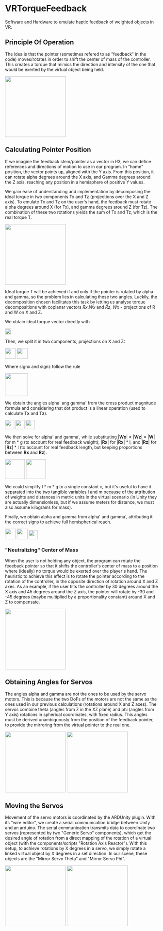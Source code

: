 # VRTorqueFeedback
Software and Hardware to emulate haptic feedback of weighted objects in 
VR.

## Principle Of Operation
The idea is that the pointer (sometimes refered to as "feedback" in the 
code) moves/rotates in order to shift the center of mass of the
controller. This creates a torque that mimics the direction and
intensity of the one that would be exerted by the virtual object being
held.

<img src="Doc/Pictures/torque.jpg" height=200>

## Calculating Pointer Position
If we imagine the feedback stem/pointer as a vector in R3, we can define
references and directions of motion to use in our program. In "home"
position, the vector points up, aligned with the Y axis. From this
position, it can rotate alpha degrees around the X axis, and Gamma
degrees around the Z axis, reaching any position in a hemisphere of
positive Y values.

We gain ease of understanding and implementation by decomposing the
ideal torque in two components Tx and Tz (projections over the X and Z
axis). To emulate Tx and Tz on the user's hand, the feedback must rotate
alpha degrees around X (for Tx), and gamma degrees around Z (for Tz).
The combination of these two rotations yields the sum of Tx and Tz,
which is the real torque T.

<img src="Doc/Pictures/servos_alpha_gamma.jpg" height=200>

Ideal torque T will be achieved if and only if the pointer is rotated by
alpha and gamma, so the problem lies in calculating these two angles.
Luckily, the decomposition chosen facilitates this task by letting us
analyse torque decompositions with coplanar vectors *Rx*,*Wx* and *Rz*,
*Wx* - projections of R and W on X and Z.

We obtain ideal torque vector directly with

<!-- **T** = **R** x **W** -->

<img src="Doc/Pictures/t_r_cross_w.png" height="20">

Then, we split it in two components, projections on X and Z:

<!-- TprojX = **T** . **X** = |**Tx**| * signX, where signX is 1 or -1 -->

<!-- TprojZ = **T** . **Z** = |**Tz**| * signZ, where signX is 1 or -1 -->

<img src="Doc/Pictures/t_proj_x.png" height="35">

<img src="Doc/Pictures/t_proj_z.png" height="35">

Where signx and signz follow the rule

<img src="Doc/Pictures/sign.png" height="75">

We obtain the angles alpha' ang gamma' from the cross product magnitude
formula and considering that dot product is a linear operation (used to
calculate **Tx** and **Tz**).

<!-- |**Tx**| = |**Rx**| * |**Wx**| * sin(alpha') , where a E [0, 90] -->

<!-- |**Tz**| = |**Rz**| * |**Wz**| * sin (gamma') , where g E [0, 90] -->

<img src="Doc/Pictures/tx_sin_alpha.png" height="30">

<img src="Doc/Pictures/tz_sin_gamma.png" height="30">

<img src="Doc/Pictures/alpha_prime_gamma_prime_in.png" height="30">

We then solve for alpha' and gamma', while substituting |**Wx**| =
|**Wz**| = |**W**| for m * g (to account for real feedback weight);
|**Rx**| for |**Rx**| * l; and |**Rz**| for |**Rz**| * l (to account for
real feedback length, but keeping proportions between **Rx** and
**Rz**).

<!-- alpha' = arcsin((|**Tx**|) / |**Rx**| * l * m * g) -->

<!-- gamma' = arcsin((|**Tz**|) / |**Rz**| * l * m * g) -->

<img src="Doc/Pictures/alpha_prime.png" height="65">

<img src="Doc/Pictures/gamma_prime.png" height="65">

We could simplify l * m * g to a single constant c, but it's useful to
have it separated into the two tangible variables l and m because of the
attribution of weights and distances in metric units in the virtual
scenario (in Unity they are actually dimensionless, but if we assume
meters for distance, we must also assume kilograms for mass).

Finally, we obtain alpha and gamma from alpha' and gamma', attributing
it the correct signs to achieve full hemispherical reach.

<!-- alpha = alpha' * signX, where alpha E [-90, 90] -->

<!-- gamma = gamma' * signZ, where gamma E [-90, 90] -->

<img src="Doc/Pictures/alpha_signed.png" height="35">

<img src="Doc/Pictures/gamma_signed.png" height="35">

<img src="Doc/Pictures/alpha_gamma_in.png" height="30">

### "Neutralizing" Center of Mass
When the user is not holding any object, the program can rotate the
feeeback pointer so that it shifts the controller's center of mass to a
position where (ideally) no torque would be exerted over the player's
hand. The heuristic to achieve this effect is to rotate the pointer
according to the rotation of the controller, in the opposite direction
of rotation around X and Z axes. As an example, if the user tilts the
controller by 30 degrees around the X axis and 45 degrees around the Z
axis, the pointer will rotate by -30 and -45 degrees (maybe multiplied
by a proportionality constant) around X and Z to compensate.

<img src="Doc/Pictures/neutral_center_of_mass.jpg" height=200>

## Obtaining Angles for Servos
The angles alpha and gamma are not the ones to be used by the servo
motors. This is because the two DoFs of the motors are not the same as
the ones used in our previous calculations (rotations around X and Z
axes). The servos combine theta (angles from Z in the XZ plane) and phi
(angles from Y axis) rotations in spherical coordinates, with fixed
radius. This angles must be derived unambiguously from the position of
the feedback pointer, to provide the mirroring from the virtual pointer
to the real one.

<img src="Doc/Pictures/spherical_coords_unity_axes.jpg" height=200>
<img src="Doc/Pictures/servos_theta_phi.jpg" height=200>

## Moving the Servos
Movement of the servo motors is coordinated by the ARDUnity plugin. With
its "wire editor", we create a serial communication bridge between Unity
and an arduino. The serial communication transmits data to coordinate
two servos (represented by two "Generic Servo" components), which get
the desired angle of rotation from a direct mapping of the rotation of a
virtual object (with the components/scripts "Rotation Axis Reactor").
With this setup, to achieve rotations by X degrees in a servo, we simply
rotate a linked virtual object by X degrees in a set direction. In our
scene, these objects are the "Mirror Servo Theta" and "Mirror Servo
Phi".

<img src="Doc/Pictures/ardunity_wires.jpg" height=200>
<img src="Doc/Pictures/mirror_servos_with_theta_phi.jpg" height=200>